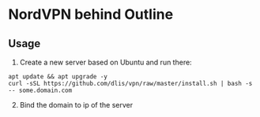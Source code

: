 # NordVPN behind Outline

## Usage

1. Create a new server based on Ubuntu and run there:

```
apt update && apt upgrade -y
curl -sSL https://github.com/dlis/vpn/raw/master/install.sh | bash -s -- some.domain.com
```

2. Bind the domain to ip of the server